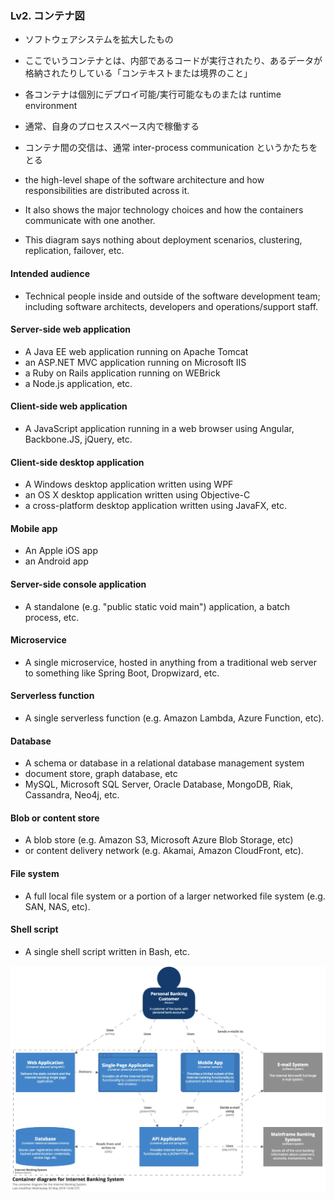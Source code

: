 ### Lv2. コンテナ図
* ソフトウェアシステムを拡大したもの
* ここでいうコンテナとは、内部であるコードが実行されたり、あるデータが格納されたりしている「コンテキストまたは境界のこと」
* 各コンテナは個別にデプロイ可能/実行可能なものまたは runtime environment
* 通常、自身のプロセススペース内で稼働する
* コンテナ間の交信は、通常 inter-process communication というかたちをとる

* the high-level shape of the software architecture and how responsibilities are distributed across it.
* It also shows the major technology choices and how the containers communicate with one another.
* This diagram says nothing about deployment scenarios, clustering, replication, failover, etc.

#### Intended audience
* Technical people inside and outside of the software development team; including software architects, developers and operations/support staff.





#### Server-side web application
* A Java EE web application running on Apache Tomcat
* an ASP.NET MVC application running on Microsoft IIS
* a Ruby on Rails application running on WEBrick
* a Node.js application, etc.

#### Client-side web application
* A JavaScript application running in a web browser using Angular, Backbone.JS, jQuery, etc.

#### Client-side desktop application
* A Windows desktop application written using WPF
* an OS X desktop application written using Objective-C
* a cross-platform desktop application written using JavaFX, etc.

#### Mobile app
* An Apple iOS app
* an Android app

#### Server-side console application
* A standalone (e.g. "public static void main") application, a batch process, etc.


#### Microservice
* A single microservice, hosted in anything from a traditional web server to something like Spring Boot, Dropwizard, etc.

#### Serverless function
* A single serverless function (e.g. Amazon Lambda, Azure Function, etc).

#### Database
* A schema or database in a relational database management system
* document store, graph database, etc
* MySQL, Microsoft SQL Server, Oracle Database, MongoDB, Riak, Cassandra, Neo4j, etc.

#### Blob or content store
* A blob store (e.g. Amazon S3, Microsoft Azure Blob Storage, etc)
* or content delivery network (e.g. Akamai, Amazon CloudFront, etc).

#### File system
* A full local file system or a portion of a larger networked file system (e.g. SAN, NAS, etc).

#### Shell script
* A single shell script written in Bash, etc.

![](assets/markdown-img-paste-20200216124806851.png)

